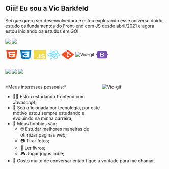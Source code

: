 ## Oiii! Eu sou a Vic Barkfeld 

Sei que quero ser desenvolvedora e estou explorando esse universo doido, estudo os fundamentos do Front-end com JS desde abril/2021 e agora estou iniciando os estudos em GO! 

 <div>
  <a href="https://github.com/vicbarkfeld">
  <img height="180em" src="https://github-readme-stats.vercel.app/api?username=vicbarkfeld&show_icons=true&theme=dracula&include_all_commits=true&count_private=true"/>    
  <img height="180em" src="https://github-readme-stats.vercel.app/api/top-langs/?username=vicbarkfeld&layout=compact&langs_count=7&theme=dracula"/></a>
  </div> 
<div style="display: inline_block"><br>
  <img align="center" alt="Vic-HTML" height="30" width="40" src="https://raw.githubusercontent.com/devicons/devicon/master/icons/html5/html5-original.svg">
  <img align="center" alt="Vic-CSS" height="30" width="40" src="https://raw.githubusercontent.com/devicons/devicon/master/icons/css3/css3-original.svg">
  <img align="center" alt="Vic-Js" height="30" width="40" src="https://raw.githubusercontent.com/devicons/devicon/master/icons/javascript/javascript-plain.svg">
  <img align="center" alt="Vic-React" height="30" width="40" src="https://raw.githubusercontent.com/devicons/devicon/master/icons/react/react-original.svg">
  <img align="center" alt="Vic-git" height="30" width="40" src="https://raw.githubusercontent.com/devicons/devicon/master/icons/git/git-original.svg" alt="git" width="40" height="40"/>
  <img align="center" alt="Vic-git" height="30" width="40" src="https://cdn.icon-icons.com/icons2/2107/PNG/512/file_type_kotlin_icon_130487.png"/>
  <img align="center" alt="Vic-git" height="30" width="40" src="https://raw.githubusercontent.com/devicons/devicon/master/icons/bootstrap/bootstrap-plain.svg" /> 
 
</div>

##

<div>  
  <a href="https://www.instagram.com/codinglikeacat/" target="_blank"><img src="https://img.shields.io/badge/-Instagram-%23E4405F?style=for-the-badge&logo=instagram&logoColor=white" target="_blank"></a>
   <a href="https://discord.gg/NrYfVwvM" target="_blank"><img src="https://img.shields.io/badge/Discord-7289DA?style=for-the-badge&logo=discord&logoColor=white" target="_blank"></a> 
   <a href="https://www.linkedin.com/in/victoria-barkfeld/" target="_blank"><img src="https://img.shields.io/badge/-LinkedIn-%230077B5?style=for-the-badge&logo=linkedin&logoColor=white" target="_blank"></a>   
   

</div>

##
<img align="right" alt="Vic-gif" height="200" width="200" src="https://github.com/egonelbre/gophers/raw/master/.thumb/animation/gopher-dance-long-3x.gif">
*Meus interesses pessoais:*

- 👩‍💻 Estou estudando frontend com *Javascript*;
- 💼 Sou aficionada por tecnologia, por este motivo estou sempre estudando e evoluindo na minha carreira;
- 👾 Meus hobbies são: 
  - 🤓 Estudar melhores maneiras de otimizar paginas web; 
  - 📷 Tirar fotos;
  - 📖 Ler livros;
  - 🎮 Jogar jogos indie;
- 💬 Gosto muito de conversar entao fique a vontade para me chamar.
  
